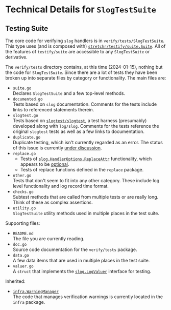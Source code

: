 # Technical Details for `SlogTestSuite`

## Testing Suite

The core code for verifying `slog` handlers is in `verify/tests/SlogTestSuite`.
This type uses (and is composed with)
[`stretchr/testify/suite.Suite`](https://pkg.go.dev/github.com/stretchr/testify/suite).
All of the features of `testify/suite` are accessible to any `SlogTestSuite` or derivative.

The `verify/tests` directory contains, at this time (2024-01-15),
nothing but the code for `SlogTestSuite`.
Since there are a lot of tests they have been broken up into separate files
by category or functionality.
The main files are:

* `suite.go`  
  Declares `SlogTestSuite` and a few top-level methods.
* `documented.go`  
  Tests based on `slog` documentation.
  Comments for the tests include links to referenced statements therein.
* `slogtest.go`  
  Tests based on [`slogtest/slogtest`](https://pkg.go.dev/golang.org/x/exp/slog/slogtest),
  a test harness (presumably) developed along with `log/slog`.
  Comments for the tests reference the original `slogtest` tests
  as well as a few links to documentation.
* `duplicate.go`  
  Duplicate testing, which isn't currently regarded as an error.
  The status of this issue is currently
  [under discussion](https://github.com/golang/go/issues/59365).
* `replace.go`
  * Tests of
    [`slog.HandlerOptions.ReplaceAttr`](https://pkg.go.dev/golang.org/x/exp/slog#HandlerOptions)
    functionality, which appears to be
    [optional](https://github.com/golang/example/tree/master/slog-handler-guide#implementing-handler-methods).
  * Tests of replace functions defined in the `replace` package.
* `other.go`  
  Tests that don't seem to fit into any other category.
  These include log level functionality and log record time format.
* `checks.go`  
  Subtest methods that are called from multiple tests or are really long.
  Think of these as complex assertions.
* `utility.go`  
  `SlogTestSuite` utility methods used in multiple places in the test suite.

Supporting files:

* `README.md`  
  The file you are currently reading.
* `doc.go`  
  Source code documentation for the `verify/tests` package.
* `data.go`  
  A few data items that are used in multiple places in the test suite.
* `valuer.go`  
  A `struct` that implements the
  [`slog.LogValuer`](https://pkg.go.dev/log/slog@master#LogValuer)
  interface for testing.

Inherited:

* [`infra.WarningManager`](https://github.com/madkins23/go-slog/blob/main/infra/warnings.go)  
  The code that manages verification warnings is currently located in the `infra` package.
